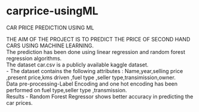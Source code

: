 # carprice-usingML
CAR PRICE PREDICTION USING ML

THE AIM OF THE PROJECT IS TO PREDICT THE PRICE OF SECOND HAND CARS USING MACHINE LEARNING.<br/>
The prediction has been done using linear regression and random forest regression algorithms.<br/>
The dataset car.csv is a publicly available kaggle dataset.<br/>
      - The dataset contains the following attributes : Name,year,selling price ,present price,kms driven ,fuel type ,seller type,transimission,owner.<br/>
Data pre-processing-Label Encoding and one hot encoding has been performed on fuel type,seller type ,transmission.<br/>
Results - Random Forest Regressor shows better accuracy in predicting the car prices.
  
      
